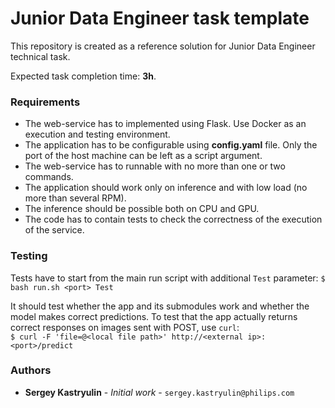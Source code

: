 # Junior Data Engineer task template

This repository is created as a reference solution for Junior Data Engineer technical task.

Expected task completion time: **3h**.


### Requirements
 
* The web-service has to implemented using Flask. Use Docker as an execution and testing environment.
* The application has to be configurable using **config.yaml** file. Only the port of the host machine can be left as a script argument.
* The web-service has to runnable with no more than one or two commands.
* The application should work only on inference and with low load (no more than several RPM). 
* The inference should be possible both on CPU and GPU. 
* The code has to contain tests to check the correctness of the execution of the service.

### Testing

Tests have to start from the main run script with additional `Test` parameter: 
`$ bash run.sh <port> Test`

It should test whether the app and its submodules work and whether the model makes correct predictions. 
To test that the app actually returns correct responses on images sent with POST, use `curl`:  
`$ curl -F 'file=@<local file path>' http://<external ip>:<port>/predict`

### Authors

* **Sergey Kastryulin** - _Initial work_ - `sergey.kastryulin@philips.com` 